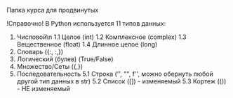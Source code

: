 Папка курса для продвинутых

!Справочно!
В Python используется 11 типов данных:

1. Числовой\n
   1.1 Целое (int)
   1.2 Комплексное (complex)
   1.3 Вещественное (float)
   1.4 Длинное целое (long)
2. Словарь ({:, :,})
3. Логический (булев) (True/False)
4. Множество/Сеты ({,})
5. Последовательность
   5.1 Строка ('', "", f'', можно обернуть любой другой тип данных в str)
   5.2 Список ([]) - изменяемый
   5.3 Кортеж (()) - НЕ изменяемый

